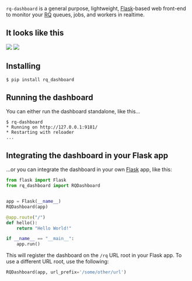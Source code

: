 `rq-dashboard` is a general purpose, lightweight, [Flask][flask]-based web
front-end to monitor your [RQ][rq] queues, jobs, and workers in realtime.


## It looks like this

![](https://github.com/downloads/nvie/rq-dashboard/scrot_high.png)
![](https://github.com/downloads/nvie/rq-dashboard/scrot_failed.png)


## Installing

```console
$ pip install rq_dashboard
```

## Running the dashboard

You can either run the dashboard standalone, like this...

```console
$ rq-dashboard
* Running on http://127.0.0.1:9181/
* Restarting with reloader
...
```


## Integrating the dashboard in your Flask app

...or you can integrate the dashboard in your own [Flask][flask] app, like
this:

```python
from flask import Flask
from rq_dashboard import RQDashboard


app = Flask(__name__)
RQDashboard(app)

@app.route("/")
def hello():
    return "Hello World!"

if __name__ == "__main__":
    app.run()
```

This will register the dashboard on the `/rq` URL root in your Flask app.  To
use a different URL root, use the following:

```python
RQDashboard(app, url_prefix='/some/other/url')
```


[flask]: http://flask.pocoo.org/
[rq]: http://python-rq.org/
